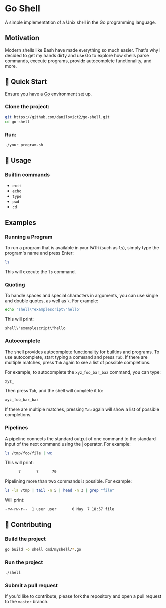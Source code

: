 # Go Shell

A simple implementation of a Unix shell in the Go programming language.

## Motivation

Modern shells like Bash have made everything so much easier. That's why I decided to get my hands dirty and use Go to explore how shells parse commands, execute programs, provide autocomplete functionality, and more.

## 🚀 Quick Start

Ensure you have a [Go](https://golang.org/doc/install) environment set up.

### Clone the project:

```bash
git https://github.com/danilovict2/go-shell.git
cd go-shell
```
### Run:

```bash
./your_program.sh
```

## 📖 Usage

### Builtin commands

* `exit`
* `echo`
* `type`
* `pwd`
* `cd`

## Examples

### Running a Program

To run a program that is available in your `PATH` (such as `ls`), simply type the program's name and press Enter:

```bash
ls
```

This will execute the `ls` command.

### Quoting

To handle spaces and special characters in arguments, you can use single and double quotes, as well as `\`. For example:

```bash
echo 'shell\"examplescript\"hello'
```

This will print:

```
shell\"examplescript\"hello
```

### Autocomplete

The shell provides autocomplete functionality for builtins and programs. To use autocomplete, start typing a command and press `Tab`. If there are multiple matches, press `Tab` again to see a list of possible completions.

For example, to autocomplete the `xyz_foo_bar_baz` command, you can type:

```bash
xyz_
```

Then press `Tab`, and the shell will complete it to:

```bash
xyz_foo_bar_baz
```

If there are multiple matches, pressing `Tab` again will show a list of possible completions.

### Pipelines

A pipeline connects the standard output of one command to the standard input of the next command using the | operator. For example:

```bash
ls /tmp/foo/file | wc
```

This will print:

```bash
      7       7      70
```

Pipelining more than two commands is possible. For example:
```bash
ls -la /tmp | tail -n 5 | head -n 3 | grep "file"
```

Will print:

```bash
-rw-rw-r--  1 user user       0 May  7 18:57 file
```

## 🤝 Contributing

### Build the project

```bash
go build -o shell cmd/myshell/*.go
```

### Run the project

```bash
./shell
```

### Submit a pull request

If you'd like to contribute, please fork the repository and open a pull request to the `master` branch.